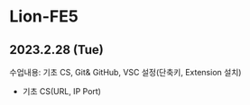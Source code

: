 # Lion-FE5

## 2023.2.28 (Tue)

수업내용: 기초 CS, Git& GitHub, VSC 설정(단축키, Extension 설치)

* 기초 CS(URL, IP Port)

